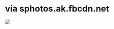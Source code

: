 <!--
id: 905080967
link: http://tumblr.atmos.org/post/905080967/via-sphotos-ak-fbcdn-net
slug: via-sphotos-ak-fbcdn-net
date: Wed Aug 04 2010 17:02:58 GMT-0700 (PDT)
publish: 2010-08-04
tags: 
title: via sphotos.ak.fbcdn.net
-->


via sphotos.ak.fbcdn.net
========================

![](http://www.tumblr.com/photo/1280/atmos/905080967/1/tumblr_l6nk4yuxKC1qz4sng)

